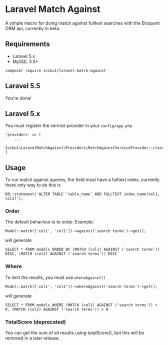 # Laravel Match Against

A simple macro for doing match against fulltext searches with the Eloquent ORM api, currently in beta. 

## Requirements
 - Laravel 5.x 
 - MySQL 3.3+

`composer require sciku1/laravel-match-against` 

## Laravel 5.5 
You're done!

## Laravel 5.x
You must register the service provider in your `config/app.php` 

```
'providers' => [
    ...
    Sciku1\LaravelMatchAgainst\Providers\MatchAgainstServiceProvider::class,
]
```

## Usage

To run match against queries, the field must have a fulltext index, currently there only way to do this is 

```
DB::statement('ALTER TABLE `table_name` ADD FULLTEXT index_name(col1, col2)');
```

### Order
The default behaviour is to order. Example:

```
Model::match(['col1', 'col2'])->against('search terms')->get();
```

will generate

```
SELECT * FROM models ORDER BY (MATCH (col1) AGAINST ('search terms')) DESC, (MATCH (col2) AGAINST ('search terms')) DESC
```

### Where 

To limit the results, you must use `whereAgainst()`

```
Model::match(['col1', 'col2'])->whereAgainst('search terms')->get();
```

will generate

```
SELECT * FROM models WHERE (MATCH (col1) AGAINST ('search terms')) > 0, (MATCH (col2) AGAINST ('search terms')) > 0
```

### TotalScore (deprecated)
You can get the sum of all results using totalScore(), but this will be removed in a later release.

